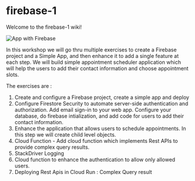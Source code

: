 # firebase-1

Welcome to the firebase-1 wiki!

![App with Firebase](https://github.com/ssarangi17/firebase-1/blob/master/Firebase.png)

In this workshop we will go thru multiple exercises to create a Firebase project and a Simple App, and then enhance it to add a single feature at each step. We will build simple appointment scheduler application which will help the users to add their contact information and choose appointment slots.

The exercises are :
1. Create and configure a Firebase project, create a simple app and deploy
1. Configure Firestore Security to automate server-side authentication and authorization. Add email sign-in to your web app. Configure your database, do firebase intialization, and add code for users to add their contact information.
1. Enhance the application that allows users to schedule appointments. In this step we will create child level objects.
1. Cloud Function - Add cloud function which implements Rest APIs to provide complex query results.
1. StackDriver Logging
1. Cloud function to enhance the authentication to allow only allowed users. 
1. Deploying Rest Apis in Cloud Run : Complex Query result
